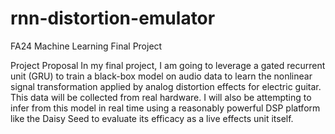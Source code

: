 # rnn-distortion-emulator
FA24 Machine Learning Final Project

Project Proposal
In my final project, I am going to leverage a gated recurrent unit (GRU) to train a black-box model on audio data to learn the nonlinear signal transformation applied by analog distortion effects for electric guitar. This data will be collected from real hardware. I will also be attempting to infer from this model in real time using a reasonably powerful DSP platform like the Daisy Seed to evaluate its efficacy as a live effects unit itself.
